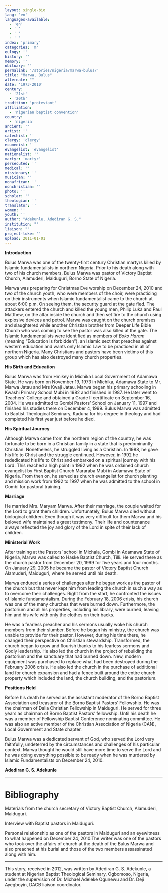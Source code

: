 ```yaml
---
layout: single-bio
lang: 'en'
languages-available:
  - 'en'
  - ' '
  - ' '
  - ' '
index: 'primary'
categories: 'm'
eulogy: ''
history: ''
memory: ''
obituary: ''
permalink: '/stories/nigeria/marwa-bulus/'
title: "Marwa, Bulus"
alternate: ""
date: '1973-2010'
century:
  - '21st'
  - '20th'
tradition: 'protestant'
affiliation:
  - 'nigerian baptist convention'
country:
  - 'nigeria'
ancient: ''
artist: ''
catechist: ''
clergy: 'clergy'
ecumenist: ''
evangelist: 'evangelist'
nationalist: ''
martyr: 'martyr'
persecuted: ''
medical: ''
missionary: ''
musician: ''
nonafrican: ''
nonchristian: ''
photo: ''
scholar: ''
theologian: ''
translator: ''
women: ''
youth: ''
author: "Adekunle, Adediran G. S."
institution: ""
liaison: ""
project-luke: ''
upload: 2011-01-01
---
```




**Introduction**

Bulus Marwa was one of the twenty-first century Christian martyrs killed by Islamic fundamentalists in northern Nigeria. Prior to his death along with two of his church members, Bulus Marwa was pastor of Victory Baptist Church, Alamuderi, Maiduguri, Borno State of Nigeria.

Marwa was preparing for Christmas Eve worship on December 24, 2010 and two of the church youth, who were members of the choir, were practicing  on their instruments when Islamic fundamentalist came to the church at about 6:00 p.m. On seeing them, the security guard at the gate fled. The attackers entered the church and killed the young men, Philip Luka and Paul Matthew, on the altar inside the church and then set fire to the church using explosive devices and petrol. Marwa was caught on the church premises and slaughtered while another Christian brother from Deeper Life Bible Church who was coming to see the pastor was also killed at the gate. The Islamic fundamentalists were identified as members of *Boko Haram* (meaning “Education is forbidden”), an Islamic sect that preaches against western education and wants only Islamic Law to be practiced in all of northern Nigeria. Many Christians and pastors have been victims of this group which has also destroyed many church properties.

**His Birth and Education**

Bulus Marwa was from Hmikey in Michika Local Government of Adamawa State. He was born on November 19, 1973 in Michika, Adamawa State to Mr. Marwa Jatau and Mrs Kwaji Jatau. Marwa began his primary schooling in Kwashi Primary School Mubi in 1982 and finished in 1987. He later went to Teachers’ College and obtained a Grade II certificate on September 16, 2004. He was admitted to Gombi Pastors’ School on January 11, 1997 and finished his studies there on December 4, 1999. Bulus Marwa was admitted to Baptist Theological Seminary, Kaduna for his degree in theology and had completed his first year just before he died.

**His Spiritual Journey**

Although Marwa came from the northern region of the country, he was fortunate to be born in a Christian family in a state that is predominantly Christian. Nonetheless, he struggled living as a Christian. In 1988, he gave his life to Christ and the struggle continued. However, in 1992 he rededicated his life to Christ and embarked on a spiritual journey with his Lord. This reached a high point in 1992 when he was ordained church evangelist by First Baptist Church Mararaba Mubi in Adamawa State of Nigeria. From then on, he served as church evangelist for church planting and mission work from 1992 to 1997 when he was admitted to the school in Gombi for pastoral training.

**Marriage**

He married Mrs. Maryam Marwa. After their marriage, the couple waited for the Lord to grant them children. Unfortunately, Bulus Marwa died without biological children. Even though it was very difficult for them Marwa and his beloved wife maintained a great testimony. Their life and countenance always reflected the joy and glory of the Lord in spite of their lack of children.

**Ministerial Work**

After  training at the Pastors’ school in Michala, Gombi in Adamawa State of Nigeria, Marwa was called to Haske Baptist Church, Tilli. He served there as the church pastor from December 20, 1999 for five years and four months. On January 29, 2005 he became the pastor of Victory Baptist Church Alamuderi, Maiduguri, where he served until his death.

Marwa endured a series of challenges after he began work as the pastor of the church but that never kept him from leading the church in such a way as to overcome their challenges. Right from the start, he confronted the issues of Islamic fundamentalism. During the February 18, 2006 crisis, his church was one of the many churches that were burned down. Furthermore, the pastorium and all his properties, including his library, were burned, leaving him and his wife with only the clothes on their backs.

He was a fearless preacher and his sermons usually woke his church members from their slumber. Before he began his ministry, the church was unable to provide for their pastor. However, during his time there, he changed their perspective on Christian stewardship. Transformed, the church began to grow and flourish thanks to his fearless sermons and Godly leadership. He also led the church in the project of rebuilding the pastorium and the sanctuary that had burned down. New, modern equipment was purchased to replace what had been destroyed during the February 2006 crisis. He also led the church in the purchase of additional land for church expansion and had a fence built around the entire church property which included the land, the church building, and the pastorium.

**Positions Held**

Before his death he served as the assistant moderator of the Borno Baptist Association and treasurer of the Borno Baptist Pastors’ Fellowship. He was the chairman of Dalla Christian Fellowship in Maiduguri. He served for three years as chairman of Borno Baptist Pastors’ fellowship. Until his death he was a member of Fellowship Baptist Conference nominating committee. He was also an active member of the Christian Association of Nigeria (CAN), Local Government and State chapter.

Bulus Marwa was a dedicated servant of God, who served the Lord very faithfully, undeterred by the circumstances and challenges of his particular context. Marwa thought he would still have more time to serve the Lord and he was doing everything possible to be ready when he was murdered by Islamic Fundamentalists on December 24, 2010.

**Adediran G. S. Adekunle**

---

# Bibliography
Materials from the church secretary of Victory Baptist Church, Alamuderi, Maiduguri.

Interview with Baptist pastors in Maiduguri.

Personal relationship as one of the pastors in Maiduguri and an eyewitness to what happened on December 24, 2010.The writer was one of the pastors who took over the affairs of church at the death of the Bulus Marwa and also preached at his burial and those of the two members assassinated along with him.

---

This story, received in 2012, was written by Adediran G. S. Adekunle, a student at Nigerian Baptist Theological Seminary, Ogbomoso, Nigeria, under the supervision of Dr. Michael Adeleke Ogunewu and Dr. Deji Ayegboyin, DACB liaison coordinator.
